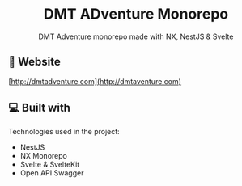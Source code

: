 <h1 align="center" id="title">DMT ADventure Monorepo</h1>

<p id="description" align="center">DMT Adventure monorepo made with NX, NestJS & Svelte

<h2>🚀 Website</h2>

[http://dmtadventure.com](http://dmtaventure.com)
  
<h2>💻 Built with</h2>

Technologies used in the project:

*  NestJS
*  NX Monorepo
*  Svelte & SvelteKit
*  Open API Swagger
